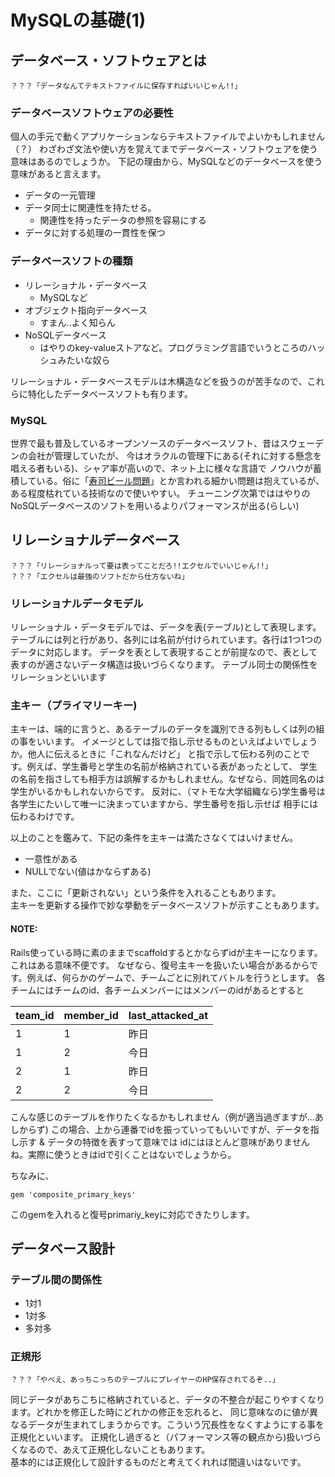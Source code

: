 # MySQLの基礎(1)

## データベース・ソフトウェアとは

```
？？？「データなんてテキストファイルに保存すればいいじゃん!!」
```

### データベースソフトウェアの必要性

個人の手元で動くアプリケーションならテキストファイルでよいかもしれません（？）
わざわざ文法や使い方を覚えてまでデータベース・ソフトウェアを使う意味はあるのでしょうか。
下記の理由から、MySQLなどのデータベースを使う意味があると言えます。

+ データの一元管理
+ データ同士に関連性を持たせる。
  + 関連性を持ったデータの参照を容易にする
+ データに対する処理の一貫性を保つ

### データベースソフトの種類
+ リレーショナル・データベース
  + MySQLなど
+ オブジェクト指向データベース
  + すまん..よく知らん
+ NoSQLデータベース
  + はやりのkey-valueストアなど。プログラミング言語でいうところのハッシュみたいな奴ら

リレーショナル・データベースモデルは木構造などを扱うのが苦手なので、これらに特化したデータベースソフトも有ります。

### MySQL
世界で最も普及しているオープンソースのデータベースソフト、昔はスウェーデンの会社が管理していたが、
今はオラクルの管理下にある(それに対する懸念を唱える者もいる)、シャア率が高いので、ネット上に様々な言語で
ノウハウが蓄積している。俗に「[寿司ビール問題](http://blog.kamipo.net/entry/2015/03/23/093052)」とか言われる細かい問題は抱えているが、ある程度枯れている技術なので使いやすい。
チューニング次第でははやりのNoSQLデータベースのソフトを用いるよりパフォーマンスが出る(らしい)

## リレーショナルデータベース

```
？？？「リレーショナルって要は表ってことだろ!!エクセルでいいじゃん!!」
？？？「エクセルは最強のソフトだから仕方ないね」
```

### リレーショナルデータモデル
リレーショナル・データモデルでは、データを表(テーブル)として表現します。  
テーブルには列と行があり、各列には名前が付けられています。各行は1つ1つのデータに対応します。
データを表として表現することが前提なので、表として表すのが適さないデータ構造は扱いづらくなります。
テーブル同士の関係性をリレーションといいます

### 主キー（プライマリーキー)
主キーは、端的に言うと、あるテーブルのデータを識別できる列もしくは列の組の事をいいます。
イメージとしては指で指し示せるものといえばよいでしょうか。他人に伝えるときに「これなんだけど」
と指で示して伝わる列のことです。例えば、学生番号と学生の名前が格納されている表があったとして、
学生の名前を指さしても相手方は誤解するかもしれません。なぜなら、同姓同名のは学生がいるかもしれないからです。
反対に、（マトモな大学組織なら)学生番号は各学生にたいして唯一に決まっていますから、学生番号を指し示せば
相手には伝わるわけです。  

以上のことを鑑みて、下記の条件を主キーは満たさなくてはいけません。

+ 一意性がある
+ NULLでない(値はかならずある)

また、ここに「更新されない」という条件を入れることもあります。  
主キーを更新する操作で妙な挙動をデータベースソフトが示すこともあります。

#### NOTE:
Rails使っている時に素のままでscaffoldするとかならずidが主キーになります。これはある意味不便です。
なぜなら、復号主キーを扱いたい場合があるからです。例えば、何らかのゲームで、チームごとに別れてバトルを行うとします。
各チームにはチームのid、各チームメンバーにはメンバーのidがあるとすると

|team_id  |member_id  |last_attacked_at  |
|---|---|---|
|1  |1  |昨日  |
|1  |2  |今日  |
|2  |1  |昨日  |
|2  |2  |今日  |

こんな感じのテーブルを作りたくなるかもしれません（例が適当過ぎますが...あしからず)
この場合、上から連番でidを振っていってもいいですが、データを指し示す & データの特徴を表すって意味では
idにはほとんど意味がありませんね。実際に使うときはidで引くことはないでしょうから。  

ちなみに、
```
gem 'composite_primary_keys'
```
このgemを入れると復号primariy_keyに対応できたりします。

## データベース設計
### テーブル間の関係性
+ 1対1
+ 1対多
+ 多対多

### 正規形

```
？？？「やべえ、あっちこっちのテーブルにプレイヤーのHP保存されてるぞ..」
```

同じデータがあちこちに格納されていると、データの不整合が起こりやすくなります。どれかを修正した時にどれかの修正を忘れると、
同じ意味なのに値が異なるデータが生まれてしまうからです。こういう冗長性をなくすようにする事を正規化といいます。
正規化し過ぎると（パフォーマンス等の観点から)扱いづらくなるので、あえて正規化しないこともあります。  
基本的には正規化して設計するものだと考えてくれれば間違いはないです。